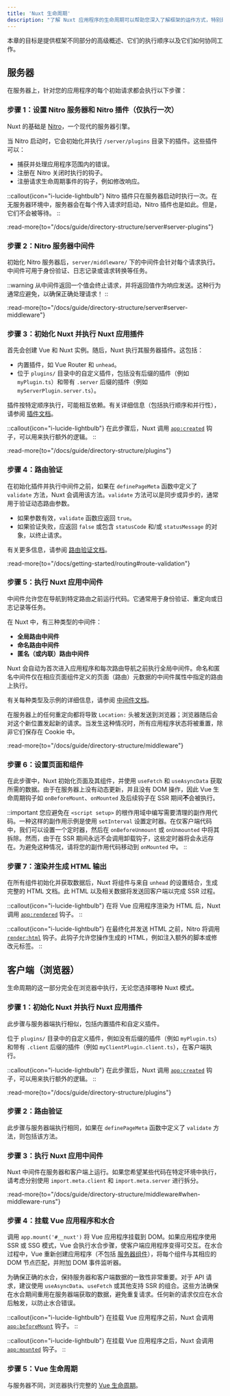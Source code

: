 ```yaml
---
title: 'Nuxt 生命周期'
description: "了解 Nuxt 应用程序的生命周期可以帮助您深入了解框架的运作方式，特别是针对服务器端和客户端渲染。"
---
```


本章的目标是提供框架不同部分的高级概述、它们的执行顺序以及它们如何协同工作。

## 服务器

在服务器上，针对您的应用程序的每个初始请求都会执行以下步骤：

### 步骤 1：设置 Nitro 服务器和 Nitro 插件（仅执行一次）

Nuxt 的基础是 [Nitro](https://nitro.build/)，一个现代的服务器引擎。

当 Nitro 启动时，它会初始化并执行 `/server/plugins` 目录下的插件。这些插件可以：
- 捕获并处理应用程序范围内的错误。
- 注册在 Nitro 关闭时执行的钩子。
- 注册请求生命周期事件的钩子，例如修改响应。

::callout{icon="i-lucide-lightbulb"}
Nitro 插件只在服务器启动时执行一次。在无服务器环境中，服务器会在每个传入请求时启动，Nitro 插件也是如此。但是，它们不会被等待。
::

:read-more{to="/docs/guide/directory-structure/server#server-plugins"}

### 步骤 2：Nitro 服务器中间件

初始化 Nitro 服务器后，`server/middleware/` 下的中间件会针对每个请求执行。中间件可用于身份验证、日志记录或请求转换等任务。

::warning
从中间件返回一个值会终止请求，并将返回值作为响应发送。这种行为通常应避免，以确保正确处理请求！
::

:read-more{to="/docs/guide/directory-structure/server#server-middleware"}

### 步骤 3：初始化 Nuxt 并执行 Nuxt 应用插件

首先会创建 Vue 和 Nuxt 实例。随后，Nuxt 执行其服务器插件。这包括：
- 内置插件，如 Vue Router 和 `unhead`。
- 位于 `plugins/` 目录中的自定义插件，包括没有后缀的插件（例如 `myPlugin.ts`）和带有 `.server` 后缀的插件（例如 `myServerPlugin.server.ts`）。

插件按特定顺序执行，可能相互依赖。有关详细信息（包括执行顺序和并行性），请参阅 [插件文档](/docs/guide/directory-structure/plugins)。

::callout{icon="i-lucide-lightbulb"}
在此步骤后，Nuxt 调用 [`app:created`](/docs/api/advanced/hooks#app-hooks-runtime) 钩子，可以用来执行额外的逻辑。
::

:read-more{to="/docs/guide/directory-structure/plugins"}

### 步骤 4：路由验证

在初始化插件并执行中间件之前，如果在 `definePageMeta` 函数中定义了 `validate` 方法，Nuxt 会调用该方法。`validate` 方法可以是同步或异步的，通常用于验证动态路由参数。

- 如果参数有效，`validate` 函数应返回 `true`。
- 如果验证失败，应返回 `false` 或包含 `statusCode` 和/或 `statusMessage` 的对象，以终止请求。

有关更多信息，请参阅 [路由验证文档](/docs/getting-started/routing#route-validation)。

:read-more{to="/docs/getting-started/routing#route-validation"}

### 步骤 5：执行 Nuxt 应用中间件

中间件允许您在导航到特定路由之前运行代码。它通常用于身份验证、重定向或日志记录等任务。

在 Nuxt 中，有三种类型的中间件：
- **全局路由中间件**
- **命名路由中间件**
- **匿名（或内联）路由中间件**

Nuxt 会自动为首次进入应用程序和每次路由导航之前执行全局中间件。命名和匿名中间件仅在相应页面组件定义的页面（路由）元数据的中间件属性中指定的路由上执行。

有关每种类型及示例的详细信息，请参阅 [中间件文档](/docs/guide/directory-structure/middleware)。

在服务器上的任何重定向都将导致 `Location:` 头被发送到浏览器；浏览器随后会对这个新位置发起新的请求。当发生这种情况时，所有应用程序状态将被重置，除非它们保存在 Cookie 中。

:read-more{to="/docs/guide/directory-structure/middleware"}

### 步骤 6：设置页面和组件

在此步骤中，Nuxt 初始化页面及其组件，并使用 `useFetch` 和 `useAsyncData` 获取所需的数据。由于在服务器上没有动态更新，并且没有 DOM 操作，因此 Vue 生命周期钩子如 `onBeforeMount`、`onMounted` 及后续钩子在 SSR 期间**不**会被执行。

::important
您应避免在 `<script setup>` 的根作用域中编写需要清理的副作用代码。一种这样的副作用示例是使用 `setInterval` 设置定时器。在仅客户端代码中，我们可以设置一个定时器，然后在 `onBeforeUnmount` 或 `onUnmounted` 中将其拆除。然而，由于在 SSR 期间永远不会调用卸载钩子，这些定时器将会永远存在。为避免这种情况，请将您的副作用代码移动到 `onMounted` 中。
::

### 步骤 7：渲染并生成 HTML 输出

在所有组件初始化并获取数据后，Nuxt 将组件与来自 `unhead` 的设置结合，生成完整的 HTML 文档。此 HTML 以及相关数据将发送回客户端以完成 SSR 过程。

::callout{icon="i-lucide-lightbulb"}
在将 Vue 应用程序渲染为 HTML 后，Nuxt 调用 [`app:rendered`](/docs/api/advanced/hooks#app-hooks-runtime) 钩子。
::

::callout{icon="i-lucide-lightbulb"}
在最终化并发送 HTML 之前，Nitro 将调用 [`render:html`](/docs/api/advanced/hooks#nitro-app-hooks-runtime-server-side) 钩子。此钩子允许您操作生成的 HTML，例如注入额外的脚本或修改元标签。
::

## 客户端（浏览器）

生命周期的这一部分完全在浏览器中执行，无论您选择哪种 Nuxt 模式。

### 步骤 1：初始化 Nuxt 并执行 Nuxt 应用插件

此步骤与服务器端执行相似，包括内置插件和自定义插件。

位于 `plugins/` 目录中的自定义插件，例如没有后缀的插件（例如 `myPlugin.ts`）和带有 `.client` 后缀的插件（例如 `myClientPlugin.client.ts`），在客户端执行。

::callout{icon="i-lucide-lightbulb"}
在此步骤后，Nuxt 调用 [`app:created`](/docs/api/advanced/hooks#app-hooks-runtime) 钩子，可以用来执行额外的逻辑。
::

:read-more{to="/docs/guide/directory-structure/plugins"}

### 步骤 2：路由验证

此步骤与服务器端执行相同，如果在 `definePageMeta` 函数中定义了 `validate` 方法，则包括该方法。

### 步骤 3：执行 Nuxt 应用中间件

Nuxt 中间件在服务器和客户端上运行。如果您希望某些代码在特定环境中执行，请考虑分别使用 `import.meta.client` 和 `import.meta.server` 进行拆分。

:read-more{to="/docs/guide/directory-structure/middleware#when-middleware-runs"}

### 步骤 4：挂载 Vue 应用程序和水合

调用 `app.mount('#__nuxt')` 将 Vue 应用程序挂载到 DOM。如果应用程序使用 SSR 或 SSG 模式，Vue 会执行水合步骤，使客户端应用程序变得可交互。在水合过程中，Vue 重新创建应用程序（不包括 [服务器组件](/docs/guide/directory-structure/components#server-components)），将每个组件与其相应的 DOM 节点匹配，并附加 DOM 事件监听器。

为确保正确的水合，保持服务器和客户端数据的一致性非常重要。对于 API 请求，建议使用 `useAsyncData`、`useFetch` 或其他支持 SSR 的组合。这些方法确保在水合期间重用在服务器端获取的数据，避免重复请求。任何新的请求仅应在水合后触发，以防止水合错误。

::callout{icon="i-lucide-lightbulb"}
在挂载 Vue 应用程序之前，Nuxt 会调用 [`app:beforeMount`](/docs/api/advanced/hooks#app-hooks-runtime) 钩子。
::

::callout{icon="i-lucide-lightbulb"}
在挂载 Vue 应用程序之后，Nuxt 会调用 [`app:mounted`](/docs/api/advanced/hooks#app-hooks-runtime) 钩子。
::

### 步骤 5：Vue 生命周期

与服务器不同，浏览器执行完整的 [Vue 生命周期](https://vuejs.org/guide/essentials/lifecycle)。